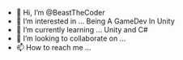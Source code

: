 - 👋 Hi, I’m @BeastTheCoder
- 👀 I’m interested in ... Being A GameDev In Unity
- 🌱 I’m currently learning ... Unity and C#
- 💞️ I’m looking to collaborate on ...
- 📫 How to reach me ...

<!---
BeastTheCoder/BeastTheCoder is a ✨ special ✨ repository because its `README.md` (this file) appears on your GitHub profile.
You can click the Preview link to take a look at your changes.
--->
